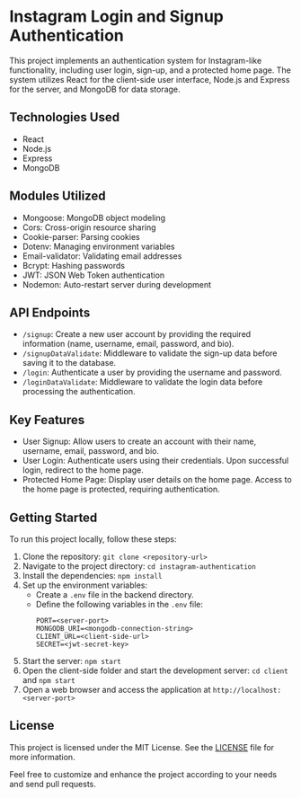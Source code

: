 # Instagram Login and Signup Authentication

This project implements an authentication system for Instagram-like functionality, including user login, sign-up, and a protected home page. The system utilizes React for the client-side user interface, Node.js and Express for the server, and MongoDB for data storage.

## Technologies Used

- React
- Node.js
- Express
- MongoDB

## Modules Utilized

- Mongoose: MongoDB object modeling
- Cors: Cross-origin resource sharing
- Cookie-parser: Parsing cookies
- Dotenv: Managing environment variables
- Email-validator: Validating email addresses
- Bcrypt: Hashing passwords
- JWT: JSON Web Token authentication
- Nodemon: Auto-restart server during development

## API Endpoints

- `/signup`: Create a new user account by providing the required information (name, username, email, password, and bio).
- `/signupDataValidate`: Middleware to validate the sign-up data before saving it to the database.
- `/login`: Authenticate a user by providing the username and password.
- `/loginDataValidate`: Middleware to validate the login data before processing the authentication.

## Key Features

- User Signup: Allow users to create an account with their name, username, email, password, and bio.
- User Login: Authenticate users using their credentials. Upon successful login, redirect to the home page.
- Protected Home Page: Display user details on the home page. Access to the home page is protected, requiring authentication.

## Getting Started

To run this project locally, follow these steps:

1. Clone the repository: `git clone <repository-url>`
2. Navigate to the project directory: `cd instagram-authentication`
3. Install the dependencies: `npm install`
4. Set up the environment variables:
   - Create a `.env` file in the backend directory.
   - Define the following variables in the `.env` file:
     ```
     PORT=<server-port>
     MONGODB_URI=<mongodb-connection-string>
     CLIENT_URL=<client-side-url>
     SECRET=<jwt-secret-key>
     ```
5. Start the server: `npm start`
6. Open the client-side folder and start the development server: `cd client` and `npm start`
7. Open a web browser and access the application at `http://localhost:<server-port>`

## License

This project is licensed under the MIT License. See the [LICENSE](LICENSE) file for more information.

Feel free to customize and enhance the project according to your needs and send pull requests.
